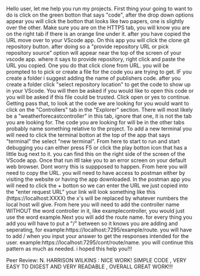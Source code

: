 Hello user, let me help you run my projects. First thing your going to want to do is click on the green botton that says "code", after the drop down options appear you will click the botton that looks like two papers, one is slightly over the other. Make sure you are on the HTTPS tab, you will know you are on the right tab if there is an orange line under it. after you have copied the URL move over to your VScode app. On this app you will click the clone git repository button. after doing so a "provide repository URL or pick repository source" option will appear near the top of the screen of your vscode app. where it says to provide repository, right click and paste the URL you copied. One you do that click clone from URL. you will be prompted to to pick or create a file for the code you are trying to get. IF you create a folder i suggest adding the name of publishers code. after you create a folder click "select repository location" to get the code to show up in your VScode. You will then be asked if you would like to open this code or you will be asked if this file could be trusted. Click open or yes to continue. Getting pass that, to look at the code we are looking for you would want to click on the "Controllers" tab in the "Explorer" section. There will most likely be a "weatherforecastcontroller" in this tab, ignore that one, it is not the tab you are looking for. The code you are looking for will be in the other tabs probably name something relative to the project. To add a new terminal you will need to click the terminal botton at the top of the app that says "terminal" the select "new terminal". From here to start to run and start debugging you can either press F5 or click the play botton icon that has a little bug next to it. you can find this on the right side of the screen of the VScode app. Once that run itll take you to an error screen on your default web browser. Dont worry this is suppposed to happen. From here you will need to copy the URL. you will need to have access to postman either by visiting the website or having the app downloaded. In the postman app you will need to click the + botton so we can enter the URL we just copied into the "enter request URL" your link will look something like this (https://localhost:XXXX) the x's will be replaced by whatever numbers the local host will give. From here you will need to add the controller name WITHOUT the word controller in it, like examplecontroller, you would just use the word example.Next you will add the route name. for every thing you add you will have to put a "/" between so it knows you are adding and seperating, for example:https://localhost:7295/example/route. you will have to add / when you input your answer to get the responses intended for the user. example:https://localhost:7295/cont/route/name. you will continue this pattern as much as needed. i hoped this help you!!!


Peer Review: N. HARRISON WILKINS : NICE WORK! SIMPLE CODE , VERY EASY TO DIGEST AND VERY READABLE , OVERALL GREAT WORK!!!
